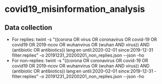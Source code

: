# covid19_misinformation_analysis

## Data collection
- For replies: twint -s "((corona OR virus OR coronavirus OR covid-19 OR covid19 OR 2019-ncov OR wuhanvirus OR (wuhan AND virus)) AND (antibiotic OR antibiotics)) lang:en until:2020-02-01 since:2019-12-31 filter:replies" -o 20191231_20200201_non_replies.json --json -ho
- For non-replies: twint -s "((corona OR coronavirus OR covid-19 OR covid19 OR 2019-ncov OR wuhanvirus OR (wuhan AND virus)) AND (antibiotic OR antibiotics)) lang:en until:2020-02-01 since:2019-12-31 -filter:replies" -o 20191231_20200201_non_replies.json --json -ho
